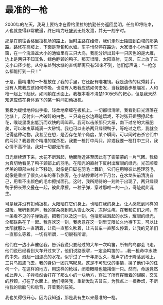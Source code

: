 # 最准的一枪

2000年的冬天，我马上要结束在香格里拉的执勤任务返回昆明。任务即将结束，人也就变得非常散漫，终日精力旺盛到无处发泄，并无一刻宁时。 

那是在前往香格里拉机场的路上，当时主路在维修，我们走烈士陵园到白塔的那条路。路修在高坡上，下面是草甸和水塘。车子悄然停在路边，大家很小心地摇下车窗，在一个洗澡盆大小的池塘里有三只大鸟，我能分辨出其中一只灰色的是大雁，边上是两只不知其名、绿色脖颈的鸭子。那天很晴，太阳直射，无风，车上放了三支小口径步枪。从停车处到水塘的直线距离只有50米不到，他们低声说：“一枪怎么都能打到一只！” 

于是，最精准的一杆枪放在了我的手里，它还配有瞄准镜。我是遗传的优秀射手，没有人教我应该如何呼吸，也没有人教我应该如何击发，当我抱着步枪瞄准，人和枪一起上下起伏，如同躺在水面上，我根本看不清楚100米外的靶心，但是我天然知道应该在身体落下的某一瞬间扣动扳机。 

我极为缓慢地伸出手指，轻柔地牵缠在扳机上。一切都很清晰，我看到日光洒落在池塘上，反射出一片破碎的白色。三只鸟在水边寒暄嬉戏，不时张开翅膀撩起水花，喉咙里发出低沉而欢快的鸣叫声。我可以击杀那只大雁，南下过冬的大雁肥美，可以和虫草炖满一大砂锅。我也可以击杀两只绿颈鸭子，等吃过之后，我就会记得这种动物。我甚至在想，是否存在某个角度，某个瞬间，可以同时击杀它们中的两只？我要做个精准的谋杀犯，我要一枪打中两只，抑或我要一枪打中三只，我心情不高不低，我对一切都无所谓。 

日光继续洒下来，水花不断溅起，地面附近甚至因此有了雾蒙蒙的一片气团。我极为真切地看见了鸭子颈部上的羽毛，在阳光的直射下反射出耀眼的绿光。光芒顺着优美的颈部曲线上下移动，就像是日脚在羽毛上舞蹈。它们在用喙彼此整理羽毛，就像是乘坐了很久火车的春节旅客，在小站停靠时冲下月台，在水龙头前清洗自己，用看不出颜色的毛巾擦拭面孔。这时，我所期待的一刻终于出现了，两只绿颈鸭子把长颈交叠在一起，彼此摩擦。一粒子弹，穿过那唯一的一点，奇迹就此诞生。 

可是我并没有扣动扳机，太阳晒在它们身上，也晒在我的身上，让人感觉到同样的温暖。我听到风声，我的耳朵感到风从雪山吹来，冻得生疼。在我和它们之间，有一条看不见的子弹轨迹，把我们以及这一刻，包括那些溅起的水珠，耀眼的绿光，全都联系在了一起。我喜欢这一刻，我愿意在这一刻里无限长久地待下去，可以让太阳就那么一直晒着，让风一直那么吹着，让吉普车一直那么停着，让我的兄弟们一直那么等着。一切有所谓，一切很有所谓。 

他们在一边小声催促我，告诉我说只要经过的大车一次鸣笛，所有的鸟都会飞走。他们说已经看到大车开过来了，他们说路很窄，一定会鸣笛的……我一枪命中水塘的中央，溅起一团漂亮的水花。似乎过了一千年那么久，枪声才终于降落到地上，三只鸟振翅飞去，我的身边一团咒骂叹息。这是不可思议的事情，换了他们中的任何一个，在这样的地方，用这样的枪械，闭着眼睛也能撂倒一只。然而，命运竟然如此弄人，子弹竟然会打在了那么小的一块地方，穿过了所有挥舞着的翅膀，交叉的脖颈，打在了水面上。他们嘲笑我，重新发动吉普车，为我点上一根香烟，不断拍我的后脑勺和后背，开着我的玩笑。 

我也笑得很开心，因为我知道，那是我有生以来最准的一枪。